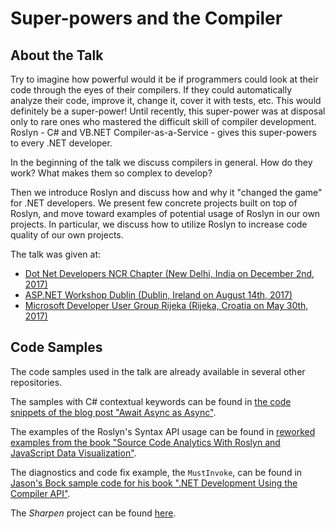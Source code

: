 # Super-powers and the Compiler

## About the Talk
Try to imagine how powerful would it be if programmers could look at their code through the eyes of their compilers. If they could automatically analyze their code, improve it, change it, cover it with tests, etc. This would definitely be a super-power! Until recently, this super-power was at disposal only to rare ones who mastered the difficult skill of compiler development. Roslyn - C# and VB.NET Compiler-as-a-Service - gives this super-powers to every .NET developer.

In the beginning of the talk we discuss compilers in general. How do they work? What makes them so complex to develop? 

Then we introduce Roslyn and discuss how and why it "changed the game" for .NET developers. We present few concrete projects built on top of Roslyn, and move toward examples of potential usage of Roslyn in our own projects. In particular, we discuss how to utilize Roslyn to increase code quality of our own projects.

The talk was given at:
- [Dot Net Developers NCR Chapter (New Delhi, India on December 2nd, 2017)](https://www.meetup.com/Dot-Net-Developers-NCR-Chapter/events/245193299/)
- [ASP.NET Workshop Dublin (Dublin, Ireland on August 14th, 2017)](https://www.meetup.com/ASP-NET-Workshop-Dublin/events/242376742/)
- [Microsoft Developer User Group Rijeka (Rijeka, Croatia on May 30th, 2017)](https://www.meetup.com/Microsoft-Developer-User-Group-Rijeka/events/239938651/)

## Code Samples
The code samples used in the talk are already available in several other repositories.

The samples with C# contextual keywords can be found in [the code snippets of the blog post "Await Async as Async"](https://github.com/ironcev/HumbleXamples/tree/master/AwaitAsyncAsAsync).

The examples of the Roslyn's Syntax API usage can be found in [reworked examples from the book "Source Code Analytics With Roslyn and JavaScript Data Visualization"](https://github.com/ironcev/source-code-analytics-with-roslyn-and-javascript-data-visualization).

The diagnostics and code fix example, the `MustInvoke`, can be found in [Jason's Bock sample code for his book ".NET Development Using the Compiler API"](https://github.com/JasonBock/CompilerAPIBook/tree/master/Chapter%202/MustInvoke).

The *Sharpen* project can be found [here](https://github.com/ironcev/Sharpen).